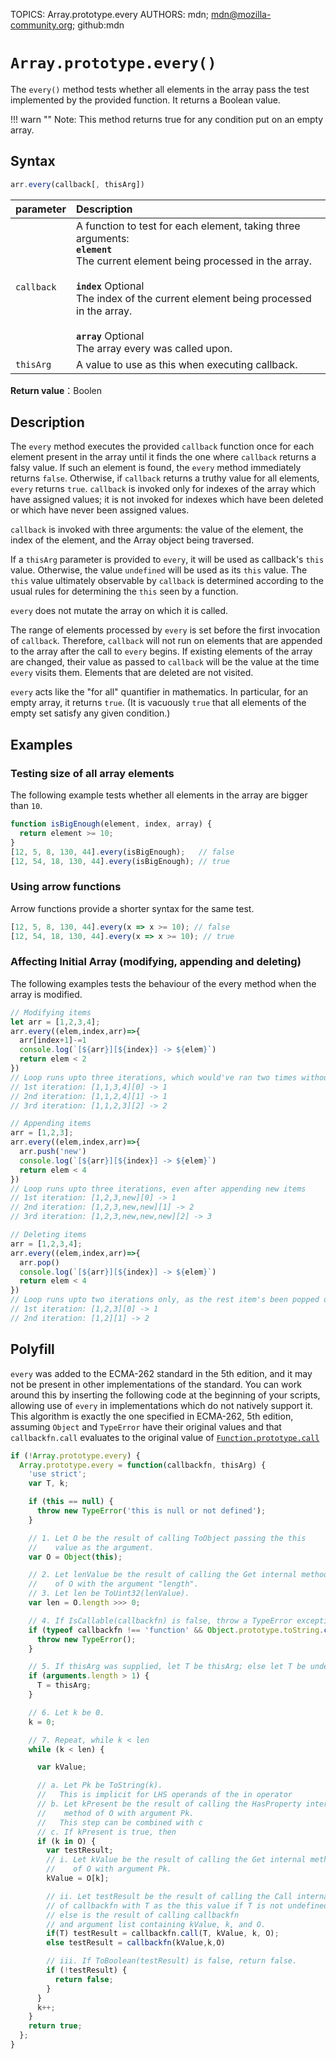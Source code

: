 TOPICS: Array.prototype.every
AUTHORS: mdn; mdn@mozilla-community.org; github:mdn

# `Array.prototype.every()`

The `every()` method tests whether all elements in the array pass the test implemented by the
provided function. It returns a Boolean value.

!!! warn ""
    Note: This method returns true for any condition put on an empty array.

## Syntax

```javascript
arr.every(callback[, thisArg])
```

| parameter | Description |
| :-- | :-- |
| `callback` | A function to test for each element, taking three arguments:<br>**`element`**<br>The current element being processed in the array.<br><br>**`index`** Optional<br>The index of the current element being processed in the array.<br><br>**`array`** Optional<br>The array every was called upon.
| `thisArg` | A value to use as this when executing callback. |

**Return value**：Boolen

## Description

The `every` method executes the provided `callback` function once for each element present in the array
until it finds the one where `callback` returns a falsy value. If such an element is found, the
`every` method immediately returns `false`. Otherwise, if `callback` returns a truthy value for all
elements, `every` returns `true`. `callback` is invoked only for indexes of the array which have
assigned values; it is not invoked for indexes which have been deleted or which have never been
assigned values.

`callback` is invoked with three arguments: the value of the element, the index of the element, and
the Array object being traversed.

If a `thisArg` parameter is provided to `every`, it will be used as callback's `this` value. Otherwise,
the value `undefined` will be used as its `this` value.  The `this` value ultimately observable by
`callback` is determined according to the usual rules for determining the `this` seen by a function.

`every` does not mutate the array on which it is called.

The range of elements processed by `every` is set before the first invocation of `callback`. Therefore,
`callback` will not run on elements that are appended to the array after the call to `every` begins.
If existing elements of the array are changed, their value as passed to `callback` will be the value
at the time `every` visits them. Elements that are deleted are not visited.

`every` acts like the "for all" quantifier in mathematics. In particular, for an empty array, it
returns `true`. (It is vacuously `true` that all elements of the empty set satisfy any given condition.)

## Examples

### Testing size of all array elements

The following example tests whether all elements in the array are bigger than `10`.

```javascript
function isBigEnough(element, index, array) {
  return element >= 10;
}
[12, 5, 8, 130, 44].every(isBigEnough);   // false
[12, 54, 18, 130, 44].every(isBigEnough); // true
```

### Using arrow functions

Arrow functions provide a shorter syntax for the same test.

```javascript
[12, 5, 8, 130, 44].every(x => x >= 10); // false
[12, 54, 18, 130, 44].every(x => x >= 10); // true
```

### Affecting Initial Array (modifying, appending and deleting)

The following examples tests the behaviour of the every method when the array is modified.

```javascript
// Modifying items
let arr = [1,2,3,4];
arr.every((elem,index,arr)=>{
  arr[index+1]-=1
  console.log(`[${arr}][${index}] -> ${elem}`)
  return elem < 2
})
// Loop runs upto three iterations, which would've ran two times without any modification
// 1st iteration: [1,1,3,4][0] -> 1
// 2nd iteration: [1,1,2,4][1] -> 1
// 3rd iteration: [1,1,2,3][2] -> 2

// Appending items
arr = [1,2,3];
arr.every((elem,index,arr)=>{
  arr.push('new')
  console.log(`[${arr}][${index}] -> ${elem}`)
  return elem < 4
})
// Loop runs upto three iterations, even after appending new items
// 1st iteration: [1,2,3,new][0] -> 1
// 2nd iteration: [1,2,3,new,new][1] -> 2
// 3rd iteration: [1,2,3,new,new,new][2] -> 3

// Deleting items
arr = [1,2,3,4];
arr.every((elem,index,arr)=>{
  arr.pop()
  console.log(`[${arr}][${index}] -> ${elem}`)
  return elem < 4
})
// Loop runs upto two iterations only, as the rest item's been popped off
// 1st iteration: [1,2,3][0] -> 1
// 2nd iteration: [1,2][1] -> 2
```

## Polyfill

`every` was added to the ECMA-262 standard in the 5th edition, and it may not be present in other
implementations of the standard. You can work around this by inserting the following code at the
beginning of your scripts, allowing use of `every` in implementations which do not natively support
it. This algorithm is exactly the one specified in ECMA-262, 5th edition, assuming `Object` and
`TypeError` have their original values and that `callbackfn.call` evaluates to the original value of
[`Function.prototype.call`](/en/webfrontend/Function.prototype.call)

```javascript
if (!Array.prototype.every) {
  Array.prototype.every = function(callbackfn, thisArg) {
    'use strict';
    var T, k;

    if (this == null) {
      throw new TypeError('this is null or not defined');
    }

    // 1. Let O be the result of calling ToObject passing the this
    //    value as the argument.
    var O = Object(this);

    // 2. Let lenValue be the result of calling the Get internal method
    //    of O with the argument "length".
    // 3. Let len be ToUint32(lenValue).
    var len = O.length >>> 0;

    // 4. If IsCallable(callbackfn) is false, throw a TypeError exception.
    if (typeof callbackfn !== 'function' && Object.prototype.toString.call(callbackfn) !== '[object Function]') {
      throw new TypeError();
    }

    // 5. If thisArg was supplied, let T be thisArg; else let T be undefined.
    if (arguments.length > 1) {
      T = thisArg;
    }

    // 6. Let k be 0.
    k = 0;

    // 7. Repeat, while k < len
    while (k < len) {

      var kValue;

      // a. Let Pk be ToString(k).
      //   This is implicit for LHS operands of the in operator
      // b. Let kPresent be the result of calling the HasProperty internal
      //    method of O with argument Pk.
      //   This step can be combined with c
      // c. If kPresent is true, then
      if (k in O) {
        var testResult;
        // i. Let kValue be the result of calling the Get internal method
        //    of O with argument Pk.
        kValue = O[k];

        // ii. Let testResult be the result of calling the Call internal method
        // of callbackfn with T as the this value if T is not undefined
        // else is the result of calling callbackfn
        // and argument list containing kValue, k, and O.
        if(T) testResult = callbackfn.call(T, kValue, k, O);
        else testResult = callbackfn(kValue,k,O)

        // iii. If ToBoolean(testResult) is false, return false.
        if (!testResult) {
          return false;
        }
      }
      k++;
    }
    return true;
  };
}
```
